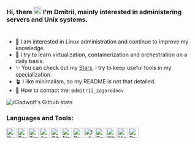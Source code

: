 ### Hi, there <img src="https://raw.githubusercontent.com/MartinHeinz/MartinHeinz/master/wave.gif" width="20"> I'm **Dmitrii**, mainly interested in administering servers and Unix systems.
<h1></h1>

- 🐧 I am interested in Linux administration and continue to improve my knowledge.
- 🐳 I try to learn virtualization, containerization and orchestration on a daily basis.
- ✨ You can check out my [Stars](https://github.com/d3adwolf?tab=stars), I try to keep useful tools in my specialization.
- 🪴 I like minimalism, so my README is not that detailed.
- 📨 How to contact me: `@dmitrii_zagorodnev`

![d3adwolf's Github stats](https://github-readme-stats.vercel.app/api?username=d3adwolf&show_icons=true&hide_border=true&count_private=true&theme=transparent&text_color=ffffff&icon_color=666666&title_color=666666)

### Languages and Tools:

<img align="left" alt="Kubernetes" height="26px" src="https://cdn.simpleicons.org/kubernetes/666666" />
<img align="left" alt="Docker" height="26px" src="https://cdn.simpleicons.org/docker/666666" />
<img align="left" alt="Terraform" height="26px" src="https://cdn.simpleicons.org/terraform/666666" />
<img align="left" alt="Ansible" height="26px" src="https://cdn.simpleicons.org/ansible/666666" />
<img align="left" alt="GitHub" height="26px" src="https://cdn.simpleicons.org/github/666666" />
<img align="left" alt="Nginx" height="26px" src="https://cdn.simpleicons.org/nginx/666666" />
<img align="left" alt="Prometheus" height="26px" src="https://cdn.simpleicons.org/prometheus/666666" />
<img align="left" alt="InfluxDB" height="26px" src="https://cdn.simpleicons.org/influxdb/666666" />
<img align="left" alt="Grafana" height="26px" src="https://cdn.simpleicons.org/grafana/666666" />
<img align="left" alt="Kibana" height="26px" src="https://cdn.simpleicons.org/kibana/666666" />
<img align="left" alt="Visual Studio Code" height="26px" src="https://cdn.simpleicons.org/visualstudiocode/666666" />
<img align="left" alt="Proxmox" height="26px" src="https://cdn.simpleicons.org/proxmox/666666" />
